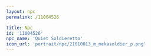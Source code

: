 ```yaml
---
layout: npc
permalink: /11004526

title: Npc
id: '11004526'
npc_name: 'Quiet Soldieretto'
icon_url: 'portrait/npc/21010013_m_mekasoldier_p.png'
---
```

